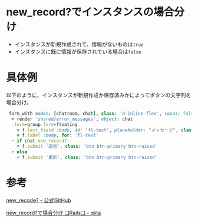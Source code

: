 # new_record?でインスタンスの場合分け

- インスタンスが新規作成されて、情報がないものは`true`  
- インスタンスに既に情報が保存されている場合は`false`

# 具体例

以下のように、インスタンスが新規作成か保存済みかによってボタンの文字列を場合分け。

```ruby
 form_with model: [chatroom, chat], class: 'd-inline-flex', local: false do |f|
  = render 'shared/error_messages', object: chat
  .form-group.form-floating
    = f.text_field :body, id: 'fl-text', placeholder: "メッセージ", class: 'form-control input-chat-body', required: ""
    = f.label :body, for: 'fl-text'
  - if chat.new_record?
    = f.submit '送信', class: 'btn btn-primary btn-raised'
  - else
    = f.submit '更新', class: 'btn btn-primary btn-raised'
```

# 参考

[new_recode? - 公式GitHub](https://github.com/rails/rails/blob/984c3ef2775781d47efa9f541ce570daa2434a80/activerecord/lib/active_record/persistence.rb#L563)

[new_record?で場合分け ❏Rails❏ - qiita](https://qiita.com/ITmanbow/items/3f0be316fedec174d545)